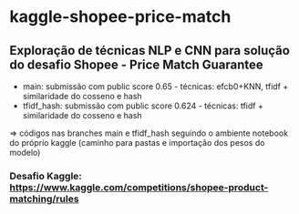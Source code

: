 # kaggle-shopee-price-match

## Exploração de técnicas NLP e CNN para solução do desafio Shopee - Price Match Guarantee

- main: submissão com public score 0.65 - técnicas: efcb0+KNN, tfidf + similaridade do cosseno e hash
- tfidf_hash: submissão com public score 0.624 - técnicas: tfidf + similaridade do cosseno e hash

=> códigos nas branches main e tfidf_hash seguindo o ambiente notebook do próprio kaggle (caminho para pastas e importação dos pesos do modelo)

### Desafio Kaggle: https://www.kaggle.com/competitions/shopee-product-matching/rules

